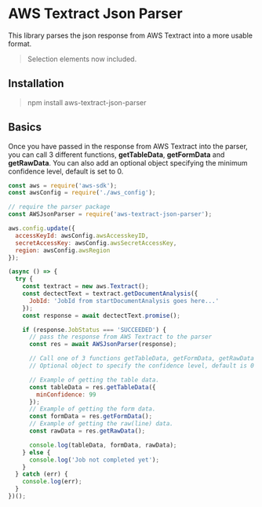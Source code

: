 # AWS Textract Json Parser

This library parses the json response from AWS Textract into a more usable format.

> Selection elements now included.

## Installation

> npm install aws-textract-json-parser

## Basics

Once you have passed in the response from AWS Textract into the parser, you can call 3 different functions, **getTableData**, **getFormData** and **getRawData**. You can also add an optional object specifying the minimum confidence level, default is set to 0.

```javascript
const aws = require('aws-sdk');
const awsConfig = require('./aws_config');

// require the parser package
const AWSJsonParser = require('aws-textract-json-parser');

aws.config.update({
  accessKeyId: awsConfig.awsAccesskeyID,
  secretAccessKey: awsConfig.awsSecretAccessKey,
  region: awsConfig.awsRegion
});

(async () => {
  try {
    const textract = new aws.Textract();
    const dectectText = textract.getDocumentAnalysis({
      JobId: 'JobId from startDocumentAnalysis goes here...'
    });
    const response = await dectectText.promise();

    if (response.JobStatus === 'SUCCEEDED') {
      // pass the response from AWS Textract to the parser
      const res = await AWSJsonParser(response);

      // Call one of 3 functions getTableData, getFormData, getRawData
      // Optional object to specify the confidence level, default is 0

      // Example of getting the table data.
      const tableData = res.getTableData({
        minConfidence: 99
      });
      // Example of getting the form data.
      const formData = res.getFormData();
      // Example of getting the raw(line) data.
      const rawData = res.getRawData();

      console.log(tableData, formData, rawData);
    } else {
      console.log('Job not completed yet');
    }
  } catch (err) {
    console.log(err);
  }
})();
```
